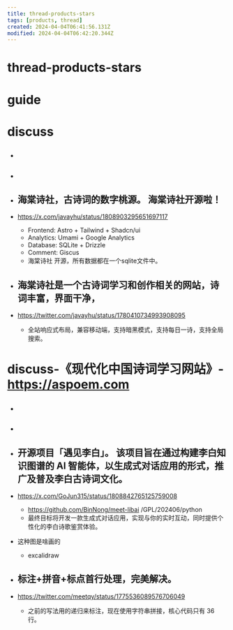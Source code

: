 ```yaml
---
title: thread-products-stars
tags: [products, thread]
created: 2024-04-04T06:41:56.131Z
modified: 2024-04-04T06:42:20.344Z
---
```


# thread-products-stars

# guide

# discuss
- ## 

- ## 

- ## 海棠诗社，古诗词的数字桃源。 海棠诗社开源啦！
- https://x.com/javayhu/status/1808903295651697117
  - Frontend: Astro + Tailwind + Shadcn/ui
  - Analytics: Umami + Google Analytics
  - Database: SQLite + Drizzle
  - Comment: Giscus
  - 海棠诗社 开源，所有数据都在一个sqlite文件中。

- ## 海棠诗社是一个古诗词学习和创作相关的网站，诗词丰富，界面干净，
- https://twitter.com/javayhu/status/1780410734993908095
  - 全站响应式布局，兼容移动端，支持暗黑模式，支持每日一诗，支持全局搜索。

# discuss-《现代化中国诗词学习网站》- https://aspoem.com
- ## 

- ## 

- ## 开源项目「遇见李白」。 该项目旨在通过构建李白知识图谱的 AI 智能体，以生成式对话应用的形式，推广及普及李白古诗词文化。
- https://x.com/GoJun315/status/1808842765125759008
  - https://github.com/BinNong/meet-libai /GPL/202406/python
  - 最终目标将开发一款生成式对话应用，实现与你的实时互动，同时提供个性化的李白诗歌鉴赏体验。

- 这种图是啥画的
  - excalidraw

- ## 标注+拼音+标点首行处理，完美解决。
- https://twitter.com/meetqy/status/1775536089576706049
  - 之前的写法用的递归来标注，现在使用字符串拼接，核心代码只有 36 行。
